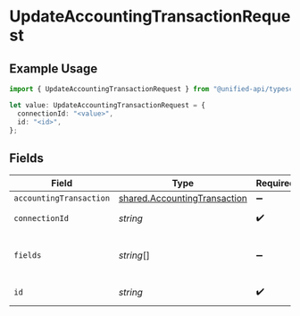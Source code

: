 # UpdateAccountingTransactionRequest

## Example Usage

```typescript
import { UpdateAccountingTransactionRequest } from "@unified-api/typescript-sdk/sdk/models/operations";

let value: UpdateAccountingTransactionRequest = {
  connectionId: "<value>",
  id: "<id>",
};
```

## Fields

| Field                                                                               | Type                                                                                | Required                                                                            | Description                                                                         |
| ----------------------------------------------------------------------------------- | ----------------------------------------------------------------------------------- | ----------------------------------------------------------------------------------- | ----------------------------------------------------------------------------------- |
| `accountingTransaction`                                                             | [shared.AccountingTransaction](../../../sdk/models/shared/accountingtransaction.md) | :heavy_minus_sign:                                                                  | N/A                                                                                 |
| `connectionId`                                                                      | *string*                                                                            | :heavy_check_mark:                                                                  | ID of the connection                                                                |
| `fields`                                                                            | *string*[]                                                                          | :heavy_minus_sign:                                                                  | Comma-delimited fields to return                                                    |
| `id`                                                                                | *string*                                                                            | :heavy_check_mark:                                                                  | ID of the Transaction                                                               |